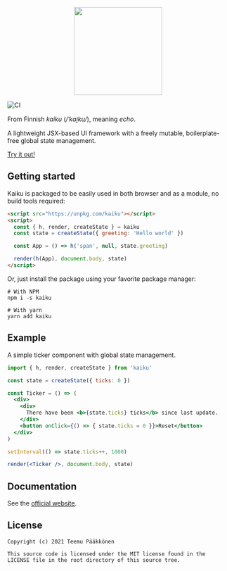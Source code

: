 <p align="center">
<img src="https://raw.githubusercontent.com/oamaok/kaiku/main/misc/logo.png" height="200" />
</p>

![CI](https://github.com/oamaok/kaiku/actions/workflows/main.yaml/badge.svg)

From Finnish _kaiku_ (_/ˈkɑi̯ku/_), meaning _echo_.

A lightweight JSX-based UI framework with a freely mutable, boilerplate-free global state management.

[Try it out!](https://kaiku.dev/playground.html)

## Getting started

Kaiku is packaged to be easily used in both browser and as a module, no build tools required:

```html
<script src="https://unpkg.com/kaiku"></script>
<script>
  const { h, render, createState } = kaiku
  const state = createState({ greeting: 'Hello world' })

  const App = () => h('span', null, state.greeting)

  render(h(App), document.body, state)
</script>
```

Or, just install the package using your favorite package manager:

```shell
# With NPM
npm i -s kaiku

# With yarn
yarn add kaiku
```

## Example

A simple ticker component with global state management.

```jsx
import { h, render, createState } from 'kaiku'

const state = createState({ ticks: 0 })

const Ticker = () => (
  <div>
    <div>
      There have been <b>{state.ticks} ticks</b> since last update.
    </div>
    <button onClick={() => { state.ticks = 0 }}>Reset</button>
  </div>
)

setInterval(() => state.ticks++, 1000)

render(<Ticker />, document.body, state)
```

## Documentation

See the [official website](https://kaiku.dev/guide.html).

## License

```
Copyright (c) 2021 Teemu Pääkkönen

This source code is licensed under the MIT license found in the
LICENSE file in the root directory of this source tree.
```
